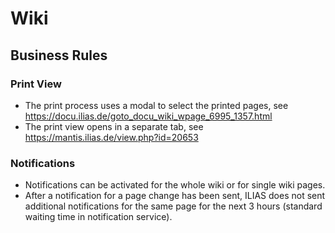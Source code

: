 # Wiki

## Business Rules

### Print View

- The print process uses a modal to select the printed pages, see https://docu.ilias.de/goto_docu_wiki_wpage_6995_1357.html
- The print view opens in a separate tab, see https://mantis.ilias.de/view.php?id=20653

### Notifications

- Notifications can be activated for the whole wiki or for single wiki pages.
- After a notification for a page change has been sent, ILIAS does not sent additional notifications for the same page for the next 3 hours (standard waiting time in notification service).